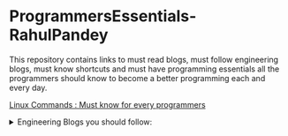 # ProgrammersEssentials-RahulPandey
This repository contains links to must read blogs, must follow engineering blogs, must know shortcuts and must have programming essentials all the programmers should know to become a better programming each and every day.


[Linux Commands : Must know for every programmers](https://xmind.app/m/WwtB/)

<details>
<summary>Engineering Blogs you should follow:</summary>

[Microsoft Tech](https://devblogs.microsoft.com/)<br>
[Engineering at Microsoft](https://devblogs.microsoft.com/engineering-at-microsoft/)<br>
[Engineering at Meta](https://engineering.fb.com/)<br>
[Pinterest Engineering](https://medium.com/pinterest-engineering)<br>
[Lyft Engineering](https://eng.lyft.com/)<br>
[Twitter Engineering](https://blog.twitter.com/engineering/en_us)<br>
[Dropbox Engineering](https://dropbox.tech/)<br>
[Spotify Engineering](https://engineering.atspotify.com/)<br>
[Github Engineering](https://github.blog/category/engineering/)<br>
[Yelp Engineering](https://engineeringblog.yelp.com/)<br>
[Shopify Engineering](https://shopify.engineering/)<br>
[MongoDB Engineering](https://www.mongodb.com/blog/channel/engineering-blog)<br>
[Slack Engineering](https://slack.engineering/)<br>
[DoorDash Engineering](https://doordash.engineering/blog/)<br>
[Heroku Engineering](https://blog.heroku.com/engineering)<br>
[Engineering at Quora](https://quoraengineering.quora.com/)<br>
[Instagram Engineering](https://instagram-engineering.com/)<br>
[Reddit Engineering](https://www.reddit.com/r/RedditEng/)<br>
[Snap Engineering](https://eng.snap.com/blog)<br>
[Nextflix Tech](https://netflixtechblog.com/?gi=1e5b5f7ba80e)<br>
[LinkedIn Engineering](https://engineering.linkedin.com/blog)<br>
[Uber Engineering](https://eng.uber.com/)<br>
[Canva Engineering](https://canvatechblog.com/)<br>
[Etsy Engineering](https://www.etsy.com/codeascraft/)<br>
[Booking.com Tech](https://blog.booking.com/)<br>
[Expedia Technology](https://medium.com/expedia-group-tech)<br>
[The Airbnb Tech](https://medium.com/airbnb-engineering)<br>
[Stripe Engineering](https://stripe.com/blog/engineering)<br>
[Ebay Tech](https://tech.ebayinc.com/)<br>
[Flickr's Tech](https://code.flickr.net/)<br>
[Discord Engineering](https://discord.com/blog)<Br>
[Zomato](https://www.zomato.com/blog/category/technology)<br>
[Hotstar](https://blog.hotstar.com/)<br>
[Swiggy](https://bytes.swiggy.com/)<br>
[Akamai](https://www.akamai.com/blog)<br>
[Expedia Technology](https://medium.com/expedia-group-tech)<br>
[Engineering at Depop](https://engineering.depop.com/)<br>
[Indeed Engineering](https://engineering.indeedblog.com/blog/)<br>
[AWS Architecture](https://aws.amazon.com/blogs/architecture/)<br>
[All Things Distributed](https://www.allthingsdistributed.com/)<br>
[Disney Streaming](https://medium.com/disney-streaming)<br>

---
